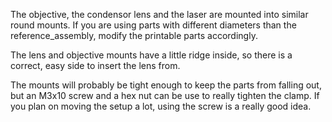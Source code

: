 The objective, the condensor lens and the laser are mounted into similar round mounts.
If you are using parts with different diameters than the reference_assembly, modify the printable parts accordingly.

The lens and objective mounts have a little ridge inside, so there is a correct, easy side to insert the lens from.

The mounts will probably be tight enough to keep the parts from falling out, but an M3x10 screw and a hex nut can be use to really tighten the clamp.
If you plan on moving the setup a lot, using the screw is a really good idea.
